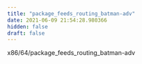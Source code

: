 ```yaml
---
title: "package_feeds_routing_batman-adv"
date: 2021-06-09 21:54:28.980366
hidden: false
draft: false
---
```


x86/64/package_feeds_routing_batman-adv

